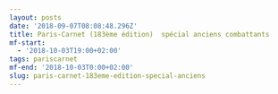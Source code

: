```yaml
---
layout: posts
date: '2018-09-07T08:08:48.296Z'
title: Paris-Carnet (183ème édition)  spécial anciens combattants
mf-start:
  - '2018-10-03T19:00+02:00'
tags: pariscarnet
mf-end: '2018-10-03T0:00+02:00'
slug: paris-carnet-183eme-edition-special-anciens
---
```

